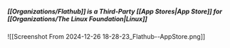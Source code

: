

##### [[Organizations/Flathub]] is a Third-Party [[App Stores|App Store]] for [[Organizations/The Linux Foundation|Linux]]
![[Screenshot From 2024-12-26 18-28-23_Flathub--AppStore.png]]

